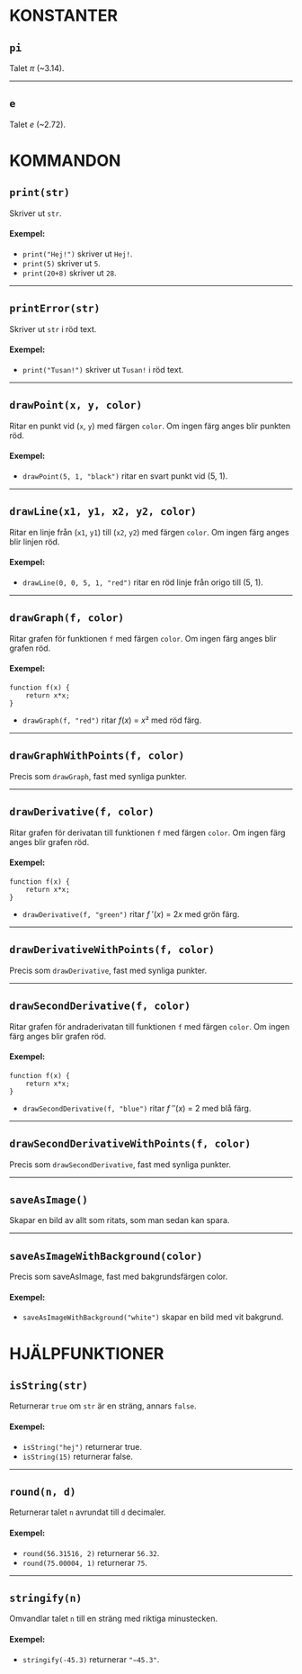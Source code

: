 
# KONSTANTER


## `pi`

Talet *π* (~3.14).

----

## `e`

Talet *e* (~2.72).




# KOMMANDON


## `print(str)`

Skriver ut `str`.

#### Exempel:
* `print("Hej!")` skriver ut `Hej!`.
* `print(5)` skriver ut `5`.
* `print(20+8)` skriver ut `28`.

----

## `printError(str)`

Skriver ut `str` i röd text.

#### Exempel:
* `print("Tusan!")` skriver ut `Tusan!` i röd text.

----

## `drawPoint(x, y, color)`

Ritar en punkt vid (`x`, `y`) med färgen `color`. Om ingen färg anges blir punkten
röd.

#### Exempel:
* `drawPoint(5, 1, "black")` ritar en svart punkt vid (5, 1).

----

## `drawLine(x1, y1, x2, y2, color)`

Ritar en linje från (`x1`, `y1`) till (`x2`, `y2`) med färgen `color`. Om ingen färg anges
blir linjen röd.

#### Exempel:
* `drawLine(0, 0, 5, 1, "red")` ritar en röd linje från origo till (5, 1).

----

## `drawGraph(f, color)`

Ritar grafen för funktionen `f` med färgen `color`. Om ingen färg anges blir grafen
röd.

#### Exempel:

    function f(x) {
        return x*x;
    }

* `drawGraph(f, "red")` ritar *f*(*x*) = *x*² med röd färg.

----

## `drawGraphWithPoints(f, color)`

Precis som `drawGraph`, fast med synliga punkter.

----

## `drawDerivative(f, color)`

Ritar grafen för derivatan till funktionen `f` med färgen `color`. Om ingen färg
anges blir grafen röd.

#### Exempel:

    function f(x) {
        return x*x;
    }

* `drawDerivative(f, "green")` ritar *f* ′(*x*) = 2*x* med grön färg.

----

## `drawDerivativeWithPoints(f, color)`

Precis som `drawDerivative`, fast med synliga punkter.

----

## `drawSecondDerivative(f, color)`

Ritar grafen för andraderivatan till funktionen `f` med färgen `color`. Om ingen
färg anges blir grafen röd.

#### Exempel:

    function f(x) {
        return x*x;
    }

* `drawSecondDerivative(f, "blue")` ritar *f* ″(*x*) = 2 med blå färg.

----

## `drawSecondDerivativeWithPoints(f, color)`

Precis som `drawSecondDerivative`, fast med synliga punkter.

----

## `saveAsImage()`

Skapar en bild av allt som ritats, som man sedan kan spara.

----

## `saveAsImageWithBackground(color)`

Precis som saveAsImage, fast med bakgrundsfärgen color.

#### Exempel:
* `saveAsImageWithBackground("white")` skapar en bild med vit bakgrund.





# HJÄLPFUNKTIONER


## `isString(str)`

Returnerar `true` om `str` är en sträng, annars `false`.

#### Exempel:
* `isString("hej")` returnerar true.
* `isString(15)` returnerar false.

----

## `round(n, d)`

Returnerar talet `n` avrundat till `d` decimaler.

#### Exempel:
* `round(56.31516, 2)` returnerar `56.32`.
* `round(75.00004, 1)` returnerar `75`.

----

## `stringify(n)`

Omvandlar talet `n` till en sträng med riktiga minustecken.

#### Exempel:
* `stringify(-45.3)` returnerar `"−45.3"`.

